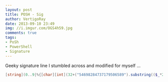 ```yaml
---
layout: post
title: POSH - Sig
author: VertigoRay
date: 2013-09-10 23:49
img: //i.imgur.com/OGS4h59.jpg
comments: true
tags:
- PoSh
- PowerShell
- Signature
---
```

Geeky signature line I stumbled across and modified for myself …

```powershell
[string](0..9|%{[char][int](32+("54698284737179506589").substring(($_*2),2))})-replace "\s{1}\b"
```